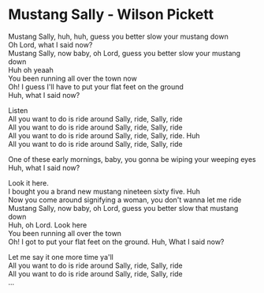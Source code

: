 # Mustang Sally - Wilson Pickett

Mustang Sally, huh, huh, guess you better slow your mustang down\
Oh Lord, what I said now?\
Mustang Sally, now baby, oh Lord, guess you better slow your mustang down\
Huh oh yeaah\
You been running all over the town now\
Oh! I guess I'll have to put your flat feet on the ground\
Huh, what I said now?

Listen\
All you want to do is ride around Sally, ride, Sally, ride\
All you want to do is ride around Sally, ride, Sally, ride\
All you want to do is ride around Sally, ride, Sally, ride. Huh\
All you want to do is ride around Sally, ride, Sally, ride

One of these early mornings, baby, you gonna be wiping your weeping eyes\
Huh, what I said now?

Look it here.\
I bought you a brand new mustang nineteen sixty five. Huh\
Now you come around signifying a woman, you don't wanna let me ride\
Mustang Sally, now baby, oh Lord, guess you better slow that mustang down\
Huh, oh Lord. Look here\
You been running all over the town\
Oh! I got to put your flat feet on the ground. Huh, What I said now?

Let me say it one more time ya'll\
All you want to do is ride around Sally, ride, Sally, ride\
All you want to do is ride around Sally, ride, Sally, ride\
...
